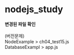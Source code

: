 # nodejs_study

**변경된 파일 확인**<br><br>
(버전문제) <br>
NodeExample > ch04_test15.js <br>
DatabaseExampl > app.js
